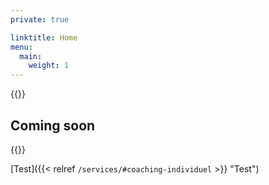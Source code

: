 ```yaml
---
private: true

linktitle: Home
menu:
  main:
    weight: 1
---
```


{{<marker>}}

<h2 class="m-0">
Coming soon
</h2>

{{</marker>}}

[Test]({{< relref `/services/#coaching-individuel` >}} "Test")